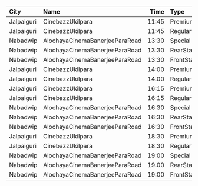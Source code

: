 | City       | Name                           |  Time | Type       | Price | Capacity | Booked |
| :--------- | :----------------------------- | ----: | :--------- | ----: | -------: | -----: |
| Jalpaiguri | CinebazzUkilpara               | 11:45 | Premium    |   80₹ |      100 |      0 |
| Jalpaiguri | CinebazzUkilpara               | 11:45 | Regular    |   80₹ |      100 |      0 |
| Nabadwip   | AlochayaCinemaBanerjeeParaRoad | 13:30 | Special    |   50₹ |      107 |     65 |
| Nabadwip   | AlochayaCinemaBanerjeeParaRoad | 13:30 | RearStall  |   40₹ |      252 |     68 |
| Nabadwip   | AlochayaCinemaBanerjeeParaRoad | 13:30 | FrontStall |   40₹ |      196 |    196 |
| Jalpaiguri | CinebazzUkilpara               | 14:00 | Premium    |   80₹ |      100 |      0 |
| Jalpaiguri | CinebazzUkilpara               | 14:00 | Regular    |   80₹ |      100 |      0 |
| Jalpaiguri | CinebazzUkilpara               | 16:15 | Premium    |   80₹ |      100 |      0 |
| Jalpaiguri | CinebazzUkilpara               | 16:15 | Regular    |   80₹ |      100 |      0 |
| Nabadwip   | AlochayaCinemaBanerjeeParaRoad | 16:30 | Special    |   50₹ |      107 |     65 |
| Nabadwip   | AlochayaCinemaBanerjeeParaRoad | 16:30 | RearStall  |   40₹ |      252 |     68 |
| Nabadwip   | AlochayaCinemaBanerjeeParaRoad | 16:30 | FrontStall |   40₹ |      196 |    196 |
| Jalpaiguri | CinebazzUkilpara               | 18:30 | Premium    |   80₹ |      100 |      0 |
| Jalpaiguri | CinebazzUkilpara               | 18:30 | Regular    |   80₹ |      100 |      0 |
| Nabadwip   | AlochayaCinemaBanerjeeParaRoad | 19:00 | Special    |   50₹ |      107 |     65 |
| Nabadwip   | AlochayaCinemaBanerjeeParaRoad | 19:00 | RearStall  |   40₹ |      252 |     68 |
| Nabadwip   | AlochayaCinemaBanerjeeParaRoad | 19:00 | FrontStall |   40₹ |      196 |    196 |